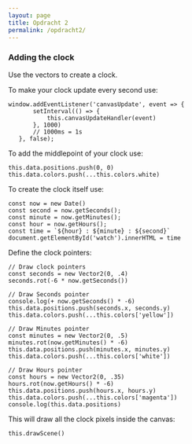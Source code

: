 ```yaml
---
layout: page
title: Opdracht 2
permalink: /opdracht2/
---
```


### Adding the clock

Use the vectors to create a clock.

To make your clock update every second use:
~~~~
window.addEventListener('canvasUpdate', event => {
       setInterval(() => {
           this.canvasUpdateHandler(event)
       }, 1000)
       // 1000ms = 1s
   }, false);
~~~~

To add the middlepoint of your clock use:
~~~~
this.data.positions.push(0, 0)
this.data.colors.push(...this.colors.white)
~~~~

To create the clock itself use:
~~~~
const now = new Date()
const second = now.getSeconds();
const minute = now.getMinutes();
const hour = now.getHours();
const time = `${hour} : ${minute} : ${second}`
document.getElementById('watch').innerHTML = time
~~~~

Define the clock pointers:
~~~~
// Draw clock pointers
const seconds = new Vector2(0, .4)
seconds.rot(-6 * now.getSeconds())

// Draw Seconds pointer
console.log(+ now.getSeconds() * -6)
this.data.positions.push(seconds.x, seconds.y)
this.data.colors.push(...this.colors['yellow'])
            
// Draw Minutes pointer
const minutes = new Vector2(0, .5)
minutes.rot(now.getMinutes() * -6)
this.data.positions.push(minutes.x, minutes.y)
this.data.colors.push(...this.colors['white'])
            
// Draw Hours pointer
const hours = new Vector2(0, .35)
hours.rot(now.getHours() * -6)
this.data.positions.push(hours.x, hours.y)
this.data.colors.push(...this.colors['magenta'])
console.log(this.data.positions)  
~~~~

This will draw all the clock pixels inside the canvas:
~~~~
this.drawScene()
~~~~
